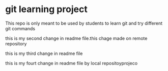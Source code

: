 # git learning project

This repo is only meant to be used by students to learn git and try different git commands

this is my second change in readme file.this chage made on remote repository

this is my third change in readme file 

this is my fourt change in readme file by local repositoyprojeco
